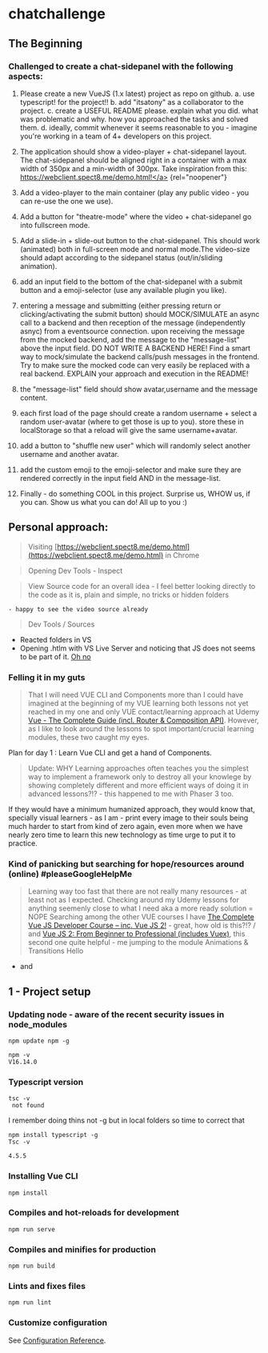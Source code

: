 # chatchallenge

## The Beginning

### Challenged to create a chat-sidepanel with the following aspects:

1. Please create a new VueJS (1.x latest) project as repo on github.
   a. use typescript! for the project!!
   b. add "itsatony" as a collaborator to the project.
   c. create a USEFUL README please. explain what you did. what was problematic
   and why. how you approached the tasks and solved them.
   d. ideally, commit whenever it seems reasonable to you - imagine you're working in
   a team of 4+ developers on this project.

2. The application should show a video-player + chat-sidepanel layout. The chat-sidepanel
   should be aligned right in a container with a max width of 350px and a min-width of
   300px. Take inspiration from this: <a href="https://webclient.spect8.me/demo.html" target="_blank">https://webclient.spect8.me/demo.html!</a> {rel="noopener"}

3. Add a video-player to the main container (play any public video - you can re-use the one
   we use).

4. Add a button for "theatre-mode" where the video + chat-sidepanel go into fullscreen
   mode.

5. Add a slide-in + slide-out button to the chat-sidepanel. This should work (animated) both
   in full-screen mode and normal mode.The video-size should adapt according to the
   sidepanel status (out/in/sliding animation).

6. add an input field to the bottom of the chat-sidepanel with a submit button and a
   emoji-selector (use any available plugin you like).

7. entering a message and submitting (either pressing return or clicking/activating the
   submit button) should MOCK/SIMULATE an async call to a backend and then reception of the message (independently asnyc) from a eventsource connection. upon receiving the message from the mocked backend, add the message to the "message-list" above the input field.
   DO NOT WRITE A BACKEND HERE! Find a smart way to mock/simulate the backend calls/push messages in the frontend. Try to make sure the mocked code can very easily be replaced with a real backend.
   EXPLAIN your approach and execution in the README!

8. the "message-list" field should show avatar,username and the message content.

9. each first load of the page should create a random username + select a random
   user-avatar (where to get those is up to you). store these in localStorage so that a reload
   will give the same username+avatar.

10. add a button to "shuffle new user" which will randomly select another username and
    another avatar.

11. add the custom emoji to the emoji-selector and make sure they are rendered correctly in the input field AND in the message-list.

12. Finally - do something COOL in this project. Surprise us, WHOW us, if you can. Show us what you can do! All up to you :)

## Personal approach:

> Visiting [https://webclient.spect8.me/demo.html](https://webclient.spect8.me/demo.html) in Chrome

> Opening Dev Tools - Inspect

> View Source code for an overall idea - I feel better looking directly to the code as it is, plain and simple, no tricks or hidden folders

    - happy to see the video source already

> Dev Tools / Sources

-   Reacted folders in VS
-   Opening .htlm with VS Live Server and noticing that JS does not seems to be part of it. [Oh no](https://www.youtube.com/watch?t=12&v=fXLicO0CRvk&feature=youtu.be)

### Felling it in my guts

> That I will need VUE CLI and Components more than I could have imagined at the beginning of my VUE learning both lessons not yet reached in my one and only VUE contact/learning approach at Udemy [Vue - The Complete Guide (incl. Router & Composition API)](https://www.udemy.com/course/vuejs-2-the-complete-guide/). However, as I like to look around the lessons to spot important/crucial learning modules, these two caught my eyes.

Plan for day 1 : Learn Vue CLI and get a hand of Components.

> Update: WHY Learning approaches often teaches you the simplest way to implement a framework only to destroy all your knowlege by showing completely different and more efficient ways of doing it in advanced lessons?!? - this happened to me with Phaser 3 too.

If they would have a minimum humanized approach, they would know that, specially visual learners - as I am - print every image to their souls being much harder to start from kind of zero again, even more when we have nearly zero time to learn this new technology as time urge to put it to practice.

### Kind of panicking but searching for hope/resources around (online) #pleaseGoogleHelpMe

> Learning way too fast that there are not really many resources - at least not as I expected.
> Checking around my Udemy lessons for anything seemenly close to what I need aka a more ready solution = NOPE
> Searching among the other VUE courses I have [The Complete Vue JS Developer Course – inc. Vue JS 2!](https://www.udemy.com/course/vue-js-2-the-full-guide-by-real-apps-vuex-router-node/) - great, how old is this?!? / and [Vue JS 2: From Beginner to Professional (includes Vuex)](https://www.udemy.com/course/vuejs-from-beginner-to-professional/l), this second one quite helpful - me jumping to the module Animations & Transitions Hello

-   <templates><templates> and <script></script>

## 1 - Project setup

### Updating node - aware of the recent security issues in node_modules

```
npm update npm -g
```

```
npm -v
V16.14.0
```

### Typescript version

```
tsc -v
 not found
```

I remember doing thins not -g but in local folders so time to correct that

```
npm install typescript -g
Tsc -v

4.5.5
```

### Installing Vue CLI

```
npm install
```

### Compiles and hot-reloads for development

```
npm run serve
```

### Compiles and minifies for production

```
npm run build
```

### Lints and fixes files

```
npm run lint
```

### Customize configuration

See [Configuration Reference](https://cli.vuejs.org/config/).
